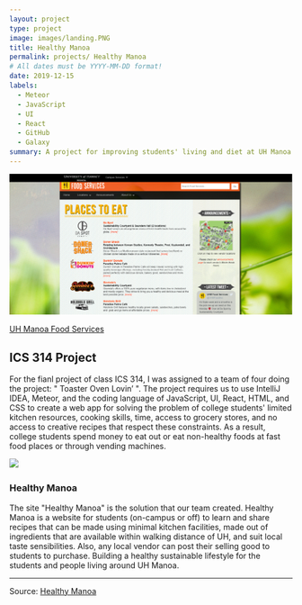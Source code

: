 ```yaml
---
layout: project
type: project
image: images/landing.PNG
title: Healthy Manoa
permalink: projects/ Healthy Manoa
# All dates must be YYYY-MM-DD format!
date: 2019-12-15
labels:
  - Meteor
  - JavaScript
  - UI
  - React
  - GitHub
  - Galaxy
summary: A project for improving students' living and diet at UH Manoa.
---
```

<img class="ui floated rounded image" src="../images/manoa food.PNG">

[UH Manoa Food Services](http://manoa.hawaii.edu/food/)

## ICS 314 Project

For the fianl project of class ICS 314, I was assigned to a team of four doing the project: " Toaster Oven Lovin’ ". The project requires us to use IntelliJ IDEA, Meteor, and the coding language of JavaScript, UI, React, HTML, and CSS to create a web app for solving the problem of college students' limited kitchen resources, cooking skills, time, access to grocery stores, and no access to creative recipes that respect these constraints. As a result, college students spend money to eat out or eat non-healthy foods at fast food places or through vending machines.

<img class="ui floated rounded image" src="../images/landing.PNG">

### Healthy Manoa

The site "Healthy Manoa" is the solution that our team created. Healthy Manoa is a website for students (on-campus or off) to learn and share recipes that can be made using minimal kitchen facilities, made out of ingredients that are available within walking distance of UH, and suit local taste sensibilities. Also, any local vendor can post their selling good to students to purchase. Building a healthy sustainable lifestyle for the students and people living around UH Manoa.

<hr>
Source: <a href="https://healthy-manoa.github.io/"> Healthy Manoa</a>
